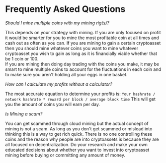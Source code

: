 # Frequently Asked Questions

_Should I mine multiple coins with my mining rig(s)?_

This depends on your strategy with mining. If you are only focused on profit it would be smarter for you to mine the most profitable coin at all times and cash out as often as you can.
If you are mining to gain a certain cryptoasset then you should mine whatever coins you want to mine whatever cryptoasset you wish to gain as long as it is financially viable whether that be 1 coin or 100.  
If you are mining then doing day trading with the coins you make, it may be smart to mine multiple coins to account for the fluctuations in each coin and to make sure you aren't holding all your eggs in one basket.

_How can I calculate my profits without a calculator?_

The most accurate equation to determine your profits is: `Your hashrate / network hashrate * reward per block / average block time` This will get you the amount of coins you will earn per day.

_Is Mining a scam?_

You can get scammed through cloud mining but the actual concept of mining is not a scam. As long as you don't get scammed or mislead into thinking this is a way to get rich quick. There is no one controlling these coins and the reason why people are into cryptoassets is because they are all focused on decentralization. Do your research and make your own educated decisions about whether you want to invest into cryptoasset mining before buying or committing any amount of money.
